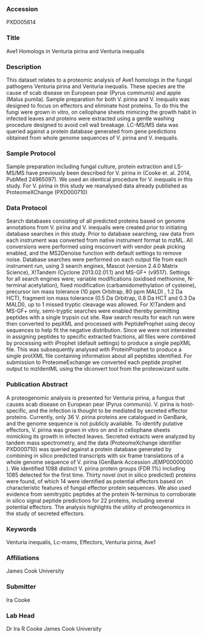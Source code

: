### Accession
PXD005614

### Title
Ave1 Homologs in Venturia pirina and Venturia inequalis

### Description
This dataset relates to a proteomic analysis of Ave1 homologs in the fungal pathogens Venturia pirina and Venturia inequalis.  These species are the cause of scab disease on European pear (Pyrus communis) and apple (Malus pumila). Sample preparation for both V. pirina and V. inequalis was designed to focus on effectors and eliminate host proteins. To do this the fungi were grown in vitro, on cellophane sheets mimicing the growth habit in infected leaves and proteins were extracted using a gentle washing procedure designed to avoid cell wall breakage. LC-MS/MS data was queried against a protein database generated from gene predictions obtained from whole genome sequences of V. pirina and V. inequalis.

### Sample Protocol
Sample preparation including fungal culture, protein extraction and LS-MS/MS have previously been described for V. pirina in (Cooke et. al. 2014, PubMed 24965097).  We used an identical procedure for V. inequalis in this study. For V. pirina in this study we reanalysed data already published as ProteomeXChange (PXD000710)

### Data Protocol
Search databases consisting of all predicted proteins based on genome annotations from V. pirina and V. inequalis were created prior to initiating database searches in this study. Prior to database searching, raw data from each instrument was converted from native instrument format to mzML.  All conversions were performed using msconvert with vendor peak picking enabled, and the MS2Denoise function with default settings to remove noise. Database searches were performed on each output file from each instrument run, using 3 search engines, Mascot (version 2.4.0 Matrix Science), X!Tandem (Cyclone 2013.02.01.1) and MS-GF+ (v9517).  Settings for all search engines were; variable modifications (oxidised methionine, N-terminal acetylation), fixed modification (carbamidomethylation of cysteine), precursor ion mass tolerance (10 ppm Orbitrap, 80 ppm MALDI , 1.2 Da HCT), fragment ion mass tolerance (0.5 Da Orbitrap, 0.8 Da HCT  and 0.3 Da MALDI), up to 1 missed tryptic cleavage was allowed.  For X!Tandem and MS-GF+ only, semi-tryptic searches were enabled thereby permitting peptides with a single trypsin cut site. Raw search results for each run were then converted to pepXML and processed with PeptideProphet using decoy sequences to help fit the negative distribution.  Since we were not interested in assigning peptides to specific extracted fractions, all files were combined by processing with iProphet (default settings) to produce a single pepXML file.  This was subsequently analysed with ProteinProphet to produce a single protXML file containing information about all peptides identified.  For submission to ProteomeExchange we converted each peptide prophet output to mzIdentML using the idconvert tool from the proteowizard suite.

### Publication Abstract
A proteogenomic analysis is presented for Venturia pirina, a fungus that causes scab disease on European pear (Pyrus communis). V. pirina is host-specific, and the infection is thought to be mediated by secreted effector proteins. Currently, only 36 V. pirina proteins are catalogued in GenBank, and the genome sequence is not publicly available. To identify putative effectors, V. pirina was grown in vitro on and in cellophane sheets mimicking its growth in infected leaves. Secreted extracts were analyzed by tandem mass spectrometry, and the data (ProteomeXchange identifier PXD000710) was queried against a protein database generated by combining in silico predicted transcripts with six frame translations of a whole genome sequence of V. pirina (GenBank Accession JEMP00000000 ). We identified 1088 distinct V. pirina protein groups (FDR 1%) including 1085 detected for the first time. Thirty novel (not in silico predicted) proteins were found, of which 14 were identified as potential effectors based on characteristic features of fungal effector protein sequences. We also used evidence from semitryptic peptides at the protein N-terminus to corroborate in silico signal peptide predictions for 22 proteins, including several potential effectors. The analysis highlights the utility of proteogenomics in the study of secreted effectors.

### Keywords
Venturia inequalis, Lc-msms, Effectors, Venturia pirina, Ave1

### Affiliations
James Cook University

### Submitter
Ira Cooke

### Lab Head
Dr Ira R Cooke
James Cook University


